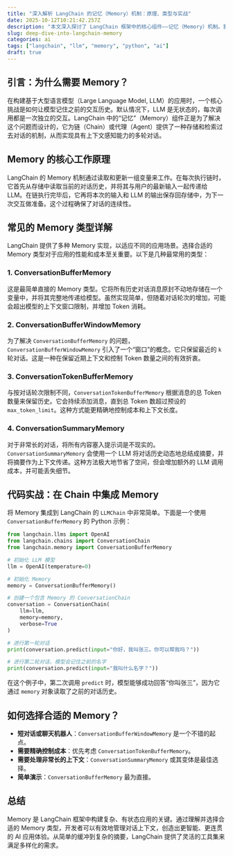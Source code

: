 ```yaml
---
title: "深入解析 LangChain 的记忆（Memory）机制：原理、类型与实战"
date: 2025-10-12T10:21:42.257Z
description: "本文深入探讨了 LangChain 框架中的核心组件——记忆（Memory）机制。我们将详细介绍不同类型的 Memory，分析其工作原理，并提供 Python 代码示例，帮助开发者为 LLM 应用构建更具上下文感知能力的对话体验。"
slug: deep-dive-into-langchain-memory
categories: ai
tags: ["langchain", "llm", "memory", "python", "ai"]
draft: true
---
```

## 引言：为什么需要 Memory？

在构建基于大型语言模型（Large Language Model, LLM）的应用时，一个核心挑战是如何让模型记住之前的交互历史。默认情况下，LLM 是无状态的，每次调用都是一次独立的交互。LangChain 中的“记忆”（Memory）组件正是为了解决这个问题而设计的，它为链（Chain）或代理（Agent）提供了一种存储和检索过去对话的机制，从而实现具有上下文感知能力的多轮对话。

## Memory 的核心工作原理

LangChain 的 Memory 机制通过读取和更新一组变量来工作。在每次执行链时，它首先从存储中读取当前的对话历史，并将其与用户的最新输入一起传递给 LLM。在链执行完毕后，它再将本次的输入和 LLM 的输出保存回存储中，为下一次交互做准备。这个过程确保了对话的连续性。

## 常见的 Memory 类型详解

LangChain 提供了多种 Memory 实现，以适应不同的应用场景。选择合适的 Memory 类型对于应用的性能和成本至关重要。以下是几种最常用的类型：

### 1. ConversationBufferMemory

这是最简单直接的 Memory 类型。它将所有历史对话消息原封不动地存储在一个变量中，并将其完整地传递给模型。虽然实现简单，但随着对话轮次的增加，可能会超出模型的上下文窗口限制，并增加 Token 消耗。

### 2. ConversationBufferWindowMemory

为了解决 `ConversationBufferMemory` 的问题，`ConversationBufferWindowMemory` 引入了一个“窗口”的概念。它只保留最近的 `k` 轮对话。这是一种在保留近期上下文和控制 Token 数量之间的有效折衷。

### 3. ConversationTokenBufferMemory

与按对话轮次限制不同，`ConversationTokenBufferMemory` 根据消息的总 Token 数量来保留历史。它会持续添加消息，直到总 Token 数超过预设的 `max_token_limit`。这种方式能更精确地控制成本和上下文长度。

### 4. ConversationSummaryMemory

对于非常长的对话，将所有内容塞入提示词是不现实的。`ConversationSummaryMemory` 会使用一个 LLM 将对话历史动态地总结成摘要，并将摘要作为上下文传递。这种方法极大地节省了空间，但会增加额外的 LLM 调用成本，并可能丢失细节。

## 代码实战：在 Chain 中集成 Memory

将 Memory 集成到 LangChain 的 `LLMChain` 中非常简单。下面是一个使用 `ConversationBufferMemory` 的 Python 示例：

```python
from langchain.llms import OpenAI
from langchain.chains import ConversationChain
from langchain.memory import ConversationBufferMemory

# 初始化 LLM 模型
llm = OpenAI(temperature=0)

# 初始化 Memory
memory = ConversationBufferMemory()

# 创建一个包含 Memory 的 ConversationChain
conversation = ConversationChain(
    llm=llm, 
    memory=memory,
    verbose=True
)

# 进行第一轮对话
print(conversation.predict(input="你好，我叫张三。你可以帮我吗？"))

# 进行第二轮对话，模型会记住之前的名字
print(conversation.predict(input="我叫什么名字？"))
```

在这个例子中，第二次调用 `predict` 时，模型能够成功回答“你叫张三”，因为它通过 `memory` 对象读取了之前的对话历史。

## 如何选择合适的 Memory？

- **短对话或聊天机器人**：`ConversationBufferWindowMemory` 是一个不错的起点。
- **需要精确控制成本**：优先考虑 `ConversationTokenBufferMemory`。
- **需要处理非常长的上下文**：`ConversationSummaryMemory` 或其变体是最佳选择。
- **简单演示**：`ConversationBufferMemory` 最为直接。

## 总结

Memory 是 LangChain 框架中构建复杂、有状态应用的关键。通过理解并选择合适的 Memory 类型，开发者可以有效地管理对话上下文，创造出更智能、更连贯的 AI 应用体验。从简单的缓冲到复杂的摘要，LangChain 提供了灵活的工具集来满足多样化的需求。
